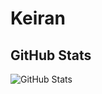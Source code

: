 # Keiran
## GitHub Stats

![GitHub Stats](https://github-readme-stats.vercel.app/api?username=keircn&theme=rose_pine&show_icons=true&hide_border=true&count_private=true)

<!-- ![GitHub Stats](https://github-readme-streak-stats.herokuapp.com/?user=q4ow&theme=tokyonight&hide_border=true) -->

<!-- ![GitHub Stats](https://github-readme-stats.vercel.app/api/top-langs/?username=q4ow&theme=tokyonight&show_icons=true&hide_border=true&compact=true) -->
